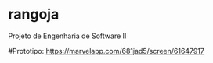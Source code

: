 # rangoja
Projeto de Engenharia de Software II


#Prototipo: https://marvelapp.com/681jad5/screen/61647917
